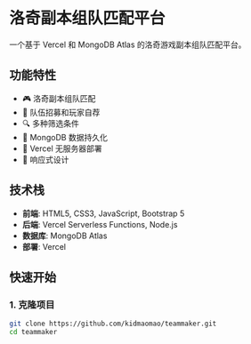 # 洛奇副本组队匹配平台

一个基于 Vercel 和 MongoDB Atlas 的洛奇游戏副本组队匹配平台。

## 功能特性

- 🎮 洛奇副本组队匹配
- 👥 队伍招募和玩家自荐
- 🔍 多种筛选条件
- 💾 MongoDB 数据持久化
- 🚀 Vercel 无服务器部署
- 📱 响应式设计

## 技术栈

- **前端**: HTML5, CSS3, JavaScript, Bootstrap 5
- **后端**: Vercel Serverless Functions, Node.js
- **数据库**: MongoDB Atlas
- **部署**: Vercel

## 快速开始

### 1. 克隆项目

```bash
git clone https://github.com/kidmaomao/teammaker.git
cd teammaker
